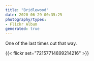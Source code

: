```yaml
---
title: "Bridlewood"
date: 2020-06-29 00:35:25
photography/types:
- Flickr Album
generated: true
---
```

One of the last times out that way.

{{< flickr set="72157714899214216" >}}
